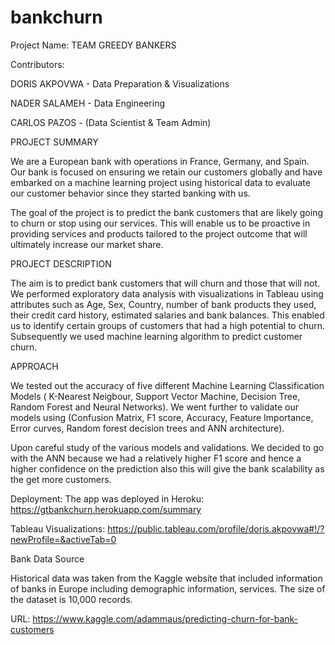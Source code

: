 # bankchurn
Project Name: TEAM GREEDY  BANKERS

Contributors:

DORIS AKPOVWA - Data Preparation & 
Visualizations

NADER SALAMEH - Data Engineering

CARLOS PAZOS - (Data Scientist & Team Admin)


PROJECT SUMMARY

We are a European bank with operations in France, Germany, and Spain. Our bank is focused on ensuring we retain our customers globally and have embarked on a machine learning project using historical data to evaluate our customer behavior since they started banking with us. 

The goal of the project is to predict the bank customers that are likely going to churn or stop using our services. This will enable us to be proactive in providing services and products tailored to the project outcome that will ultimately increase our market share. 


PROJECT DESCRIPTION 

The aim is to predict bank customers that will churn and those that will not. We performed exploratory data analysis with visualizations in Tableau using attributes such as Age, Sex, Country, number of bank products they used, their credit card history, estimated salaries and bank balances. This enabled us to identify certain groups of customers that had a high potential to churn.  Subsequently we used machine learning algorithm to predict customer churn.

APPROACH

We tested out the accuracy of five different Machine Learning Classification Models ( K-Nearest Neigbour, Support Vector Machine, Decision Tree, Random Forest and Neural Networks). We went further to validate our models using (Confusion Matrix, F1 score, Accuracy, Feature Importance, Error curves, Random forest decision trees and ANN architecture).

Upon careful study of the various models and validations. We decided to go with the ANN because we had a relatively higher F1 score and hence a higher confidence on the prediction also this will give the bank scalability as the get more customers.

Deployment:
The app was deployed in Heroku:
https://gtbankchurn.herokuapp.com/summary

Tableau Visualizations:
https://public.tableau.com/profile/doris.akpovwa#!/?newProfile=&activeTab=0

Bank Data Source

Historical data was taken from the Kaggle website that included information of banks in Europe including demographic information, services. The size of the dataset is 10,000 records.

URL: https://www.kaggle.com/adammaus/predicting-churn-for-bank-customers

